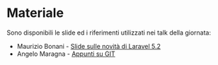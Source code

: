 # Materiale

Sono disponibili le slide ed i riferimenti utilizzati nei talk della giornata:

- Maurizio Bonani - [Slide sulle novità di Laravel 5.2](http://mauriziobonani.com/laravel-talk/)
- Angelo Maragna - [Appunti su GIT](https://github.com/angelomaragna/git-talk)
